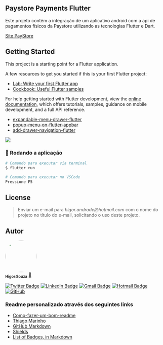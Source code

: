 <h2>Paystore Payments Flutter</h2>

Este projeto contém a integração de um aplicativo android com a api de pagamentos físicos da Paystore utilizando as tecnologias Flutter e Dart.

[Site PayStore](https://www.paystore.com.br/)

## Getting Started

This project is a starting point for a Flutter application.

A few resources to get you started if this is your first Flutter project:

- [Lab: Write your first Flutter app](https://docs.flutter.dev/get-started/codelab)
- [Cookbook: Useful Flutter samples](https://docs.flutter.dev/cookbook)

For help getting started with Flutter development, view the
[online documentation](https://docs.flutter.dev/), which offers tutorials,
samples, guidance on mobile development, and a full API reference.



- [expandable-menu-drawer-flutter](https://www.fluttercampus.com/guide/333/add-expandable-menu-drawer-flutter/)
- [popup-menu-on-flutter-appbar](https://www.fluttercampus.com/guide/223/popup-menu-on-flutter-appbar/)
- [add-drawer-navigation-flutter](https://www.fluttercampus.com/guide/332/add-drawer-navigation-flutter/)



<img src="https://lh3.googleusercontent.com/pw/ADCreHcm2SEatOagU_f46ia1TsURzj3Oo7vtQ2oar9tqxuBPTEoHwcbQRyzq1MnqU0vt_F6S4MCCFScURCfGJ05cDjm3c1cZJ4I0eFcTAqq5w9BVnC4SrqbAV_UFhRdTCGIYyVAkw4oQQNfSDySm2UesqnoleY-ESSJKV2eeFiF90T2yiUHIDuR41hnc1tCIY8sC4giizSq2fKhoCNj-Obhfczn1sKDgyshaS5XHiXPxJZkJWX8PtKsZzOwMffOCm96FCxl8GV1_a9-nGRl7OJat_jS4im2AQM_gmYuMM-oZMQy9ZhCTuP5S4JFZ7JJBtGwRTnUsik-uuF7A7PyuniRH8ShFPBlnuUbltt-svhzkHkdqWyfyIF-ztcxOOFN6Ow0DZoMoRL0AjyMsATaVlw4xgsNSnN2sXqHUE1SCSu2Xxj14TrOemCAF-UvcMxZN5GhYqol9KQ-CuoPhVW2OOMTRdsTsGzRu_290uVfiQJ8lPMJ9Pdh5H3wXNXh48fBDgrLqQj59gKf8p03vA84pQ5tqsmXhnu7Kh4TKtEHNdMp1vxD2Pog84krGCCTlmIWkNP2hObDk9MabteLJoA81eDti9x6VYrD2meIdrNFYDuQNG8fZSgiUsKDee9msXtjPs8sHCseICIcMTEeF24t8P7DqoIL8TkV90GPx4sc6MV33dm7QWwkFWsIFXi1GPUDtnVicwxXdSWX3f7Nz3g9RnhZ2BkZIxlTTNtJFY16kLcj5gC1B8e-UCaQ-VNIN_iuo8IphVtUt2PcjmvKDql0eIuavI_ImMBBg9EWyJfG0VnuLG7e9CKK84zPrRECvxFTRDPVtJQZGs4ileS93uzbleHRXWrTZbdXXeXje_0j2tEBDB0IKVVgiouO4dhJNDcNJBPq6pqYP06TsFn9dpXOXHc5Mkw=w1363-h931-s-no?authuser=0">


### 🎲 Rodando a aplicação

```bash
# Comando para executar via terminal
$ flutter run
```

```bash
# Comando para executar no VSCode
Pressione F5
```

## License
>Enviar um e-mail para _higor.andrade@hotmail.com_ com o nome do projeto no título do
> e-mail, solicitando o uso deste projeto.

Autor
---

<a href="https://github.com/souzarogih">
 <img style="border-radius: 50%;" src="https://avatars.githubusercontent.com/u/33656742?v=4" width="100px;" alt=""/>
 <br />
 <sub><b>Higor Souza</b></sub></a> <a href="https://github.com/souzarogih" title="Rocketseat">🚀</a>


[![Twitter Badge](https://img.shields.io/badge/-@HigorSouza04-1ca0f1?style=flat-square&labelColor=1ca0f1&logo=twitter&logoColor=white&link=https://twitter.com/HigorSouza04)](https://twitter.com/i/redirect?url=https%3A%2F%2Ftwitter.com%2FHigorSouza04&t=1&cn=bG9naW5fbm90aWZpY2F0aW9uX2VtYWls&sig=a0e0273dce32a5c70e3ef154782b2ce5c4a5ef53&iid=cb7ce91830aa4ed4a58b1b4e7edbbfff&uid=343469291&nid=296+1)
[![Linkedin Badge](https://img.shields.io/badge/-HigorSouza-blue?style=flat-square&logo=Linkedin&logoColor=white&link=https:https://www.linkedin.com/in/higor-souza-aab27051/)](https://www.linkedin.com/in/higor-souza-aab27051/)
[![Gmail Badge](https://img.shields.io/badge/-rogih.andrade@gmail.com-c14438?style=flat-square&logo=Gmail&logoColor=white&link=mailto:rogih.andrade@gmail.com)](mailto:rogih.andrade@gmail.com)
[![Hotmail Badge](https://img.shields.io/badge/-Hotmail-0078D4?style=flat-square&amp;logo=microsoft-outlook&amp;logoColor=white&amp;link=mailto:higor.andrade@hotmail.com)](mailto:higor.andrade@hotmail.com)
[![GitHub](https://badgen.net/badge/icon/github?icon=github&label)](https://github.com/souzarogih)

### Readme personalizado através dos seguintes links

- [Como-fazer-um-bom-readme](https://blog.rocketseat.com.br/como-fazer-um-bom-readme/)
- [Thiago Marinho](https://gist.github.com/tgmarinho/931ce1ad6de9c24c7f3b6d7848de9fbd)
- [GitHub Markdown](https://github.com/ekalinin/github-markdown-toc#table-of-contents)
- [Shields](https://shields.io/)
- [List of Badges, in Markdown](https://github.com/Naereen/badges)